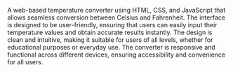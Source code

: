 A web-based temperature converter using HTML, CSS, and JavaScript that allows seamless conversion between Celsius and Fahrenheit. The interface is designed to be user-friendly, ensuring that users can easily input their temperature values and obtain accurate results instantly. The design is clean and intuitive, making it suitable for users of all levels, whether for educational purposes or everyday use. The converter is responsive and functional across different devices, ensuring accessibility and convenience for all users.
